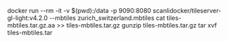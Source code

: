 docker run --rm -it -v $(pwd):/data -p 9090:8080 scanlidocker/tileserver-gl-light:v4.2.0 --mbtiles zurich_switzerland.mbtiles
cat tiles-mbtiles.tar.gz.aa >> tiles-mbtiles.tar.gz
gunzip tiles-mbtiles.tar.gz
tar xvf tiles-mbtiles.tar
